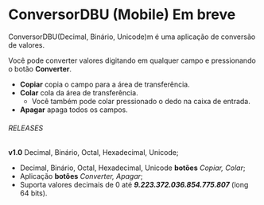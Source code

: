 # ConversorDBU (Mobile) Em breve
ConversorDBU(Decimal, Binário, Unicode)m é uma aplicação de conversão de valores.

Você pode converter valores digitando em qualquer campo e pressionando o botão **Converter**.
  - **Copiar** copia o campo para a área de transferência.
  - **Colar** cola da área de transferência.
    - Você também pode colar pressionado o dedo na caixa de entrada.
  - **Apagar** apaga todos os campos.
  
###### RELEASES 
**v1.0** Decimal, Binário, Octal, Hexadecimal, Unicode;
 - Decimal, Binário, Octal, Hexadecimal, Unicode **botões** *Copiar, Colar*;
 - Aplicação **botões** *Converter, Apagar*;
 - Suporta valores decimais de 0 até ***9.223.372.036.854.775.807*** (long 64 bits).
